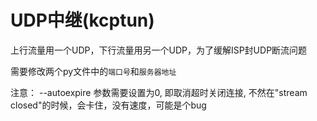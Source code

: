 # UDP中继(kcptun)

上行流量用一个UDP，下行流量用另一个UDP，为了缓解ISP封UDP断流问题

需要修改两个py文件中的`端口号`和`服务器地址`

注意：
  --autoexpire 参数需要设置为0, 即取消超时关闭连接, 不然在"stream closed"的时候，会卡住，没有速度，可能是个bug
